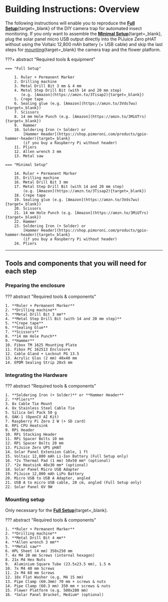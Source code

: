 # Building Instructions: Overview

The following instructions will enable you to reproduce the
[**Full Setup**](components.md#full-setup){target=_blank} of the DIY camera
trap for automated insect monitoring. If you only want to assemble the
[**Minimal Setup**](components.md#minimal-setup){target=_blank}, plug the solar
panel micro USB output directly into the PiJuice Zero pHAT without using the
Voltaic 12,800 mAh battery (+ USB cable) and skip the last steps for
[mounting](buildinstructions_mounting.md){target=_blank} the camera trap and
the flower platform.

???+ abstract "Required tools & equipment"

    === "Full Setup"

        1. Ruler + Permanent Marker
        2. Drilling machine
        3. Metal Drill Bit 3 mm & 4 mm
        4. Metal Step Drill Bit (with 14 and 20 mm step)
           (e.g. [Amazon](https://amzn.to/3Tisap2){target=_blank})
        5. Crepe tape
        6. Sealing glue (e.g. [Amazon](https://amzn.to/3Vds7wu){target=_blank})
        7. Scissors
        8. 14 mm Hole Punch (e.g. [Amazon](https://amzn.to/3MiUTrs){target=_blank})
        9.  Hammer
        10. Soldering Iron (+ Solder) or
            [Hammer Header](https://shop.pimoroni.com/products/gpio-hammer-header){target=_blank}
            (if you buy a Raspberry Pi without header)
        11. Pliers
        12. Allen wrench 3 mm
        13. Metal saw

    === "Minimal Setup"

        14. Ruler + Permanent Marker
        15. Drilling machine
        16. Metal Drill Bit 3 mm
        17. Metal Step Drill Bit (with 14 and 20 mm step)
            (e.g. [Amazon](https://amzn.to/3Tisap2){target=_blank})
        18. Crepe tape
        19. Sealing glue (e.g. [Amazon](https://amzn.to/3Vds7wu){target=_blank})
        20. Scissors
        21. 14 mm Hole Punch (e.g. [Amazon](https://amzn.to/3MiUTrs){target=_blank})
        22. Hammer
        23. Soldering Iron (+ Solder) or
            [Hammer Header](https://shop.pimoroni.com/products/gpio-hammer-header){target=_blank}
            (if you buy a Raspberry Pi without header)
        24. Pliers

---

## Tools and components that you will need for each step

### Preparing the enclosure

??? abstract "Required tools & components"

    1. **Ruler + Permanent Marker**
    2. **Drilling machine**
    3. **Metal Drill Bit 3 mm**
    4. **Metal Step Drill Bit (with 14 and 20 mm step)**
    5. **Crepe tape**
    6. **Sealing Glue**
    7. **Scissors**
    8. **14 mm Hole Punch**
    9. **Hammer**
    10. Fibox TM 1625 Mounting Plate
    11. Fibox PC 162513 Enclosure
    12. Cable Gland + Locknut PG 13.5
    13. Acrylic Glas (2 mm) 40x40 mm
    14. EPDM Sealing Strip 20x5 mm

### Integrating the Hardware

??? abstract "Required tools & components"

    1. **Soldering Iron (+ Solder)** or **Hammer Header**
    2. **Pliers**
    3. 8x Cable Tie Mount
    4. 8x Stainless Steel Cable Tie
    5. Silica Gel Pack 50 g
    6. OAK-1 (OpenCV AI Kit)
    7. Raspberry Pi Zero 2 W (+ SD card)
    8. RPi CPU Heatsink
    9. RPi Header
    10. RPi Stacking Header
    11. RPi Spacer Bolts 10 mm
    12. RPi Spacer Bolts 20 mm
    13. PiJuice Zero UPS pHAT
    14. Solar Panel Extension Cable, 1 ft
    15. Voltaic 12,800 mAh Li-Ion Battery (Full Setup only)
    16. *2x Thermal Pad (1 mm) 50x50 mm* (optional)
    17. *2x Heatsink 40x30 mm* (optional)
    18. Solar Panel Micro USB Adapter
    19. PiJuice 12,000 mAh LiPo Battery
    20. Micro USB to USB A Adapter, angled
    21. USB A to micro USB cable, 20 cm, angled (Full Setup only)
    22. Solar Panel 6V 9W

### Mounting setup

Only necessary for the [**Full Setup**](components.md#full-setup){target=_blank}.

??? abstract "Required tools & components"

    1. **Ruler + Permanent Marker**
    2. **Drilling machine**
    3. **Metal Drill Bit 4 mm**
    4. **Allen wrench 3 mm**
    5. **Metal saw**
    6. HPL Sheet (4 mm) 350x250 mm
    7. 4x M4 20 mm Screws (internal hexagon)
    8. 21x M4 Hex Nuts
    9.  Aluminium Square Tube (23.5x23.5 mm), 1.5 m
    10. 7x M4 40 mm Screws
    11. 2x M4 60 mm Screws
    12. 18x Flat Washer (e.g. M4 15 mm)
    13. Pipe Clamp (60.3mm) 70 mm + screws & nuts
    14. Pipe Clamp (60.3 mm) 350 mm + screws & nuts
    15. Flower Platform (e.g. 500x280 mm)
    16. *Solar Panel Bracket, Medium* (optional)
